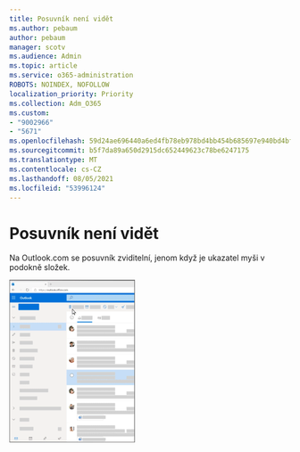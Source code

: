 ```yaml
---
title: Posuvník není vidět
ms.author: pebaum
author: pebaum
manager: scotv
ms.audience: Admin
ms.topic: article
ms.service: o365-administration
ROBOTS: NOINDEX, NOFOLLOW
localization_priority: Priority
ms.collection: Adm_O365
ms.custom:
- "9002966"
- "5671"
ms.openlocfilehash: 59d24ae696440a6ed4fb78eb978bd4bb454b685697e940bd4bfbf8b9009f141e
ms.sourcegitcommit: b5f7da89a650d2915dc652449623c78be6247175
ms.translationtype: MT
ms.contentlocale: cs-CZ
ms.lasthandoff: 08/05/2021
ms.locfileid: "53996124"
---
```

# <a name="cannot-see-the-scroll-bar"></a>Posuvník není vidět

Na Outlook.com se posuvník zviditelní, jenom když je ukazatel myši v podokně složek.

![Myš nad posuvníkem v doručené poště](media/16353_mouse_over_inbox_scrollbar-225x292.gif)
